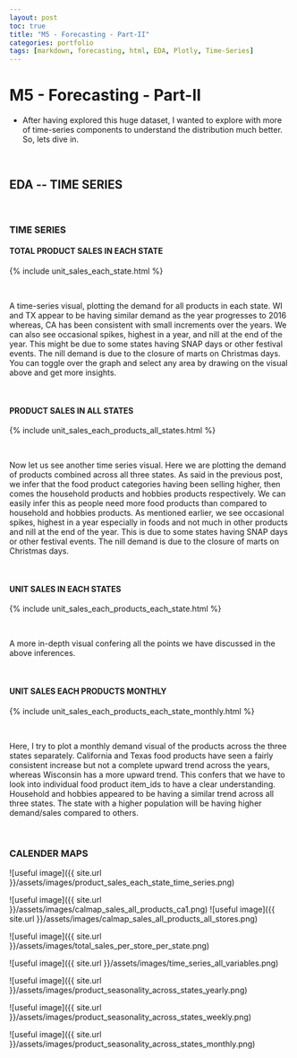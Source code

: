 ```yaml
---
layout: post
toc: true
title: "M5 - Forecasting - Part-II"
categories: portfolio
tags: [markdown, forecasting, html, EDA, Plotly, Time-Series]
---
```


# M5 - Forecasting - Part-II

* After having explored this huge dataset, I wanted to explore with more of time-series components to understand the distribution much better. So, lets dive in. 
<p>&nbsp;</p>

## EDA -- TIME SERIES

<p>&nbsp;</p>

### TIME SERIES

#### TOTAL PRODUCT SALES IN EACH STATE
{% include unit_sales_each_state.html %}
<p>&nbsp;</p>
A time-series visual, plotting the demand for all products in each state. WI and TX appear to be having similar demand as the year progresses to 2016 whereas, CA has been consistent with small increments over the years.
We can also see occasional spikes, highest in a year, and nill at the end of the year. This might be due to some states having SNAP days or other festival events. The nill demand is due to the closure of marts on Christmas days. 
You can toggle over the graph and select any area by drawing on the visual above and get more insights.
<p>&nbsp;</p>

#### PRODUCT SALES IN ALL STATES
{% include unit_sales_each_products_all_states.html %}
<p>&nbsp;</p>
Now let us see another time series visual. Here we are plotting the demand of products combined across all three states. As said in the previous post, we infer that the food product categories having been selling higher, then comes the household products and hobbies products respectively. We can easily infer this as people need more food products than compared to household and hobbies products. As mentioned earlier, we see occasional spikes, highest in a year especially in foods and not much in other products and nill at the end of the year. This is due to some states having SNAP days or other festival events. The nill demand is due to the closure of marts on Christmas days. 
<p>&nbsp;</p>

#### UNIT SALES IN EACH STATES
{% include unit_sales_each_products_each_state.html %}
<p>&nbsp;</p>
A more in-depth visual confering all the points we have discussed in the above inferences.
<p>&nbsp;</p>

#### UNIT SALES EACH PRODUCTS MONTHLY
{% include unit_sales_each_products_each_state_monthly.html %}
<p>&nbsp;</p>
Here, I try to plot a monthly demand visual of the products across the three states separately. California and Texas food products have seen a fairly consistent increase but not a complete upward trend across the years, whereas Wisconsin has a more upward trend. This confers that we have to look into individual food product item_ids to have a clear understanding. Household and hobbies appeared to be having a similar trend across all three states. The state with a higher population will be having higher demand/sales compared to others. 
<p>&nbsp;</p>


### CALENDER MAPS
![useful image]({{ site.url }}/assets/images/product_sales_each_state_time_series.png)

![useful image]({{ site.url }}/assets/images/calmap_sales_all_products_ca1.png)
![useful image]({{ site.url }}/assets/images/calmap_sales_all_products_all_stores.png)

![useful image]({{ site.url }}/assets/images/total_sales_per_store_per_state.png)

![useful image]({{ site.url }}/assets/images/time_series_all_variables.png)

![useful image]({{ site.url }}/assets/images/product_seasonality_across_states_yearly.png)

![useful image]({{ site.url }}/assets/images/product_seasonality_across_states_weekly.png)

![useful image]({{ site.url }}/assets/images/product_seasonality_across_states_monthly.png)



